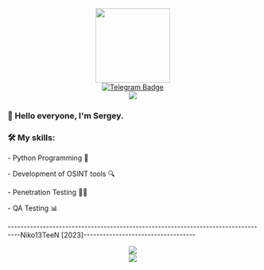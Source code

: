 <div id="header" align="center">
  <img src="https://media2.giphy.com/media/3kPDmoWdBpQPNhCnUG/giphy.gif?cid=ecf05e47s0pqlpkdpk7ud807xknuvmsiuxikthh5xgjyqtk2&rid=giphy.gif&ct=s" width="150"/>
  <div id="badges">
  <a href="https://t.me/niko13teen">
    <img src="https://img.shields.io/badge/Telegram-black?style=for-the-badge&logo=telegram&logoColor=white" alt="Telegram Badge"/>
  </a>
</div>
  <img src="https://komarev.com/ghpvc/?username=niko13teen&style=flat-square&color=red">                                                               
  <div>
    <div align="left">
      <h3> 💬 Hello everyone, I'm Sergey. </h3>
      <h3> 🛠 My skills: </h3> 
      <p> - Python Programming 📘</p>
      <P> - Development of OSINT tools 🔍 </P>
      <p> - Penetration Testing 👨‍💻 </p>
      <p> - QA Testing 📊 </p>
      <p> ----------------------------------------------------------------------------------Niko13TeeN [2023]-----------------------------------</p>
    </div>
    <a href="https://git.io/streak-stats"><img src="http://github-readme-streak-stats.herokuapp.com?user=niko13teen&theme=github-dark&hide_border=true&locale=ru&date_format=%5BY.%5Dn.j"/></a>
  </div>
  <div>
    <a href="https://github.com/anuraghazra/github-readme-stats"><img src="https://github-readme-stats.vercel.app/api/top-langs/?username=niko13teen&layout=compact&theme=chartreuse-dark">
    </div>
</div>
